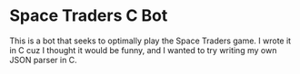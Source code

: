 # Space Traders C Bot

This is a bot that seeks to optimally play the Space Traders game. I wrote it in C cuz I thought it would be funny, and I wanted to try writing my own JSON parser in C.
